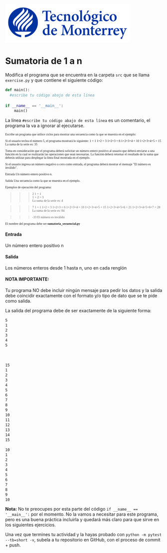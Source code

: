 ![Tec de Monterrey](../../images/logotecmty.png)
# Sumatoria de 1 a n

Modifica el programa que se encuentra en la carpeta `src` que se llama
`exercise.py` y que contiene el siguiente código:

```python
def main():
  #escribe tu código abajo de esta línea

if __name__ == '__main__':
    main()
```
La línea `#escribe tu código abajo de esta línea` es un comentario,
el programa la va a ignorar al ejecutarse.

<div style="font-family:verdana; font-size:10px">

Escribe un programa que utilice ciclos para mostrar una secuencia como la que se muestra en el ejemplo:

Si el usuario teclea el número 5, el programa mostrará lo siguiente:
1 = 1 
1+2 = 3 
1+2+3 = 6 
1+2+3+4 = 10 
1+2+3+4+5 = 15 
La suma de la serie es: 35

Toma en consideración que el programa deberá solicitar un número entero positivo al usuario que deberá enviarse a una función en la cual se realizarán las operaciones que sean necesarias. 
La función deberá retornar el resultado de la suma que deberás utilizar para desplegar la línea final mostrada en el ejemplo.

Si el usuario ingresa un número negativo o cero como entrada, el programa deberá mostrar el mensaje "El número es inválido".

Entrada
Un número entero positivo n.

Salida
Una secuencia como la que se muestra en el ejemplo.

Ejemplos de ejecución del programa:
>>>2
1 = 1                                                                                                                             
1 + 2 = 3                                                                                                                         
La suma de la serie es: 4


>>>7
1 = 1 
1+2 = 3 
1+2+3 = 6 
1+2+3+4 = 10 
1+2+3+4+5 = 15 
1+2+3+4+5+6 = 21 
1+2+3+4+5+6+7 = 28                                                                                                                      
La suma de la serie es: 84


>>>-33
El número es inválido


El nombre del programa debe ser <b>sumatoria_secuencial.py</b>
</div>


#### Entrada
Un número entero positivo n

#### Salida
Los números enteros desde 1 hasta n, uno en cada renglón

#### NOTA IMPORTANTE:
Tu programa NO debe incluir ningún mensaje para pedir los datos y la salida debe coincidir exactamente con el formato y/o tipo de dato que se te pide como salida.

La salida del programa debe de ser exactamente de la siguiente forma:

```
5
1
2
3
4
5



15
1
2
3
4
5
6
7
8
9
10
11
12
13
14
15

10
1
2
3
4
5
6
7
8
9
10

```

**Nota:** No te preocupes por esta parte del código
`if __name__ == '__main__':` por el momento.
No la vamos a necesitar para este programa, pero es una buena práctica
incluirla y quedará más claro para que sirve en los siguientes ejercicios.

Una vez que termines tu actividad y la hayas probado con
`python -m pytest --tb=short -v`, subela a tu repositorio en GitHub,
con el proceso de commit + push.
